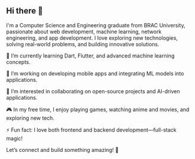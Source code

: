 ## Hi there 👋
I'm a Computer Science and Engineering graduate from BRAC University, passionate about web development, machine learning, network engineering, and app development. I love exploring new technologies, solving real-world problems, and building innovative solutions.

🌱 I’m currently learning Dart, Flutter, and advanced machine learning concepts.

🔭 I’m working on developing mobile apps and integrating ML models into applications.

💬 I’m interested in collaborating on open-source projects and AI-driven applications.

🎮 In my free time, I enjoy playing games, watching anime and movies, and exploring new tech.

⚡ Fun fact: I love both frontend and backend development—full-stack magic!

Let’s connect and build something amazing! 🚀
